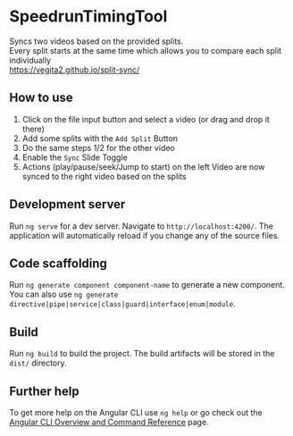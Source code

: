 # SpeedrunTimingTool

Syncs two videos based on the provided splits.  
Every split starts at the same time which allows you to compare each split individually  
https://vegita2.github.io/split-sync/

## How to use
1. Click on the file input button and select a video (or drag and drop it there)
2. Add some splits with the `Add Split` Button
3. Do the same steps 1/2 for the other video
4. Enable the `Sync` Slide Toggle
5. Actions (play/pause/seek/Jump to start) on the left Video are now synced to the right video based on the splits

## Development server

Run `ng serve` for a dev server. Navigate to `http://localhost:4200/`. The application will automatically reload if you change any of the source files.

## Code scaffolding

Run `ng generate component component-name` to generate a new component. You can also use `ng generate directive|pipe|service|class|guard|interface|enum|module`.

## Build

Run `ng build` to build the project. The build artifacts will be stored in the `dist/` directory.

## Further help

To get more help on the Angular CLI use `ng help` or go check out the [Angular CLI Overview and Command Reference](https://angular.io/cli) page.
